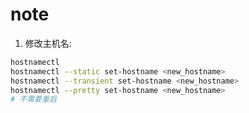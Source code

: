 # note

1. 修改主机名:

```bash
hostnamectl
hostnamectl --static set-hostname <new_hostname>
hostnamectl --transient set-hostname <new_hostname>
hostnamectl --pretty set-hostname <new_hostname>
# 不需要重启
```
